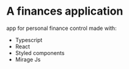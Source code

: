 # A finances application 

app for personal finance control made with: 

  - Typescript 
  - React 
  - Styled components
  - Mirage Js

